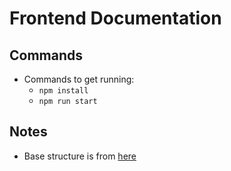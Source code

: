 # Frontend Documentation

## Commands

- Commands to get running:
  - `npm install`
  - `npm run start`

## Notes

- Base structure is from [here](https://github.com/h5bp/html5-boilerplate)

